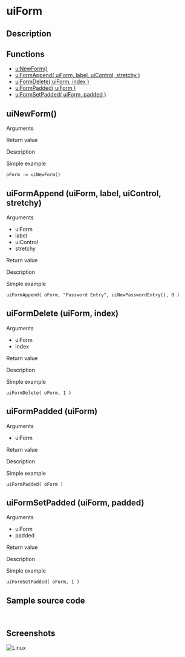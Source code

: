 # **uiForm**

## Description

## Functions
- [uiNewForm()](#uinewform)
- [uiFormAppend( uiForm, label, uiControl, stretchy )](#uiformappend-uiform-label-uicontrol-stretchy)
- [uiFormDelete( uiForm, index )](#uiformdelete-uiform-index)
- [uiFormPadded( uiForm )](#uiformpadded-uiform)
- [uiFormSetPadded( uiForm, padded )](#uiformsetpadded-uiform-padded)

## uiNewForm()
Arguments

Return value

Description

Simple example
```
oForm := uiNewForm()
```
## uiFormAppend (uiForm, label, uiControl, stretchy)
Arguments
- uiForm
- label
- uiControl
- stretchy

Return value

Description

Simple example
```
uiFormAppend( oForm, "Password Entry", uiNewPasswordEntry(), 0 )
```
## uiFormDelete (uiForm, index)
Arguments
- uiForm
- index

Return value

Description

Simple example
```
uiFormDelete( oForm, 1 )
```
## uiFormPadded (uiForm)
Arguments
- uiForm

Return value

Description

Simple example
```
uiFormPadded( oForm )
```
## uiFormSetPadded (uiForm, padded)
Arguments
- uiForm
- padded

Return value

Description

Simple example
```
uiFormSetPadded( oForm, 1 )
```
## Sample source code
```


```
## Screenshots
![Linux](../tutorial/uiForm_Linux.png "With family Linux Elementary desktop Pantheon, based on GNOME")
